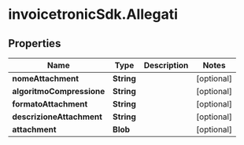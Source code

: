 # invoicetronicSdk.Allegati

## Properties

Name | Type | Description | Notes
------------ | ------------- | ------------- | -------------
**nomeAttachment** | **String** |  | [optional] 
**algoritmoCompressione** | **String** |  | [optional] 
**formatoAttachment** | **String** |  | [optional] 
**descrizioneAttachment** | **String** |  | [optional] 
**attachment** | **Blob** |  | [optional] 


